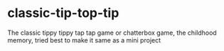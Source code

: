 # classic-tip-top-tip
The classic tippy tippy tap tap game or chatterbox game, the childhood memory, tried best to make it same as a mini project
